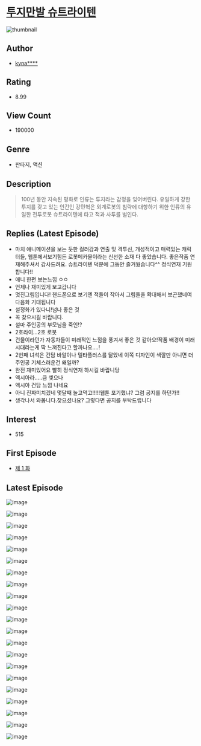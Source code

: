# [투지만발 슈트라이텐](https://comic.naver.com/bestChallenge/list?titleId=714516)
![thumbnail](https://image-comic.pstatic.net/user_contents_data/challenge_comic/2018/08/28/119990/thumbnail_202x16427fb0d9a_94f6_4bf9_86ba_f86ddbb0bb58_00001670.JPEG)

## Author
- [kyna****](https://comic.naver.com/artistTitle?id=119990)

## Rating
- 8.99

## View Count
- 190000

## Genre
- 판타지, 액션

## Description
> 100년 동안 지속된 평화로 인류는 투지라는 감정을 잊어버린다. 유일하게 강한 투지를 갖고 있는 인간인 강민혁은 외계로봇의 침략에 대항하기 위한 인류의 유일한 전투로봇 슈트라이텐에 타고 적과 사투를 벌인다.

## Replies (Latest Episode)
- 마치 애니메이션을 보는 듯한 컬러감과 연출 및 격투신, 개성적이고 매력있는 캐릭터들, 웹툰에서보기힘든 로봇메카물이라는 신선한 소재 다 좋았습니다. 좋은작품 연재해주셔서 감사드려요. 슈트라이텐 덕분에 그동안 즐거웠습니다^^ 정식연재 기원합니다!!
- 애니 한편 보는느낌 ㅇㅇ
- 언제나 재미있게 보고갑니다
- 멋진그림입니다! 핸드폰으로 보기엔 적들이 작아서 그림들을 확대해서 보곤했네여 다음화 기대됩니다
- 설정화가 있다니!넘나 좋은 것
- 꼭 찾으시길 바랍니다.
- 설마 주인공의 부모님을 죽인!?
- 2호라이...2호 로봇
- 건물이라던가 자동차들이 미래적인 느낌을 풍겨서 좋은 것 같아요!작품 배경이 미래시대라는게 딱 느껴진다고 할까나요....!
- 2번째 녀석은 건담 바알이나 델타플러스를 닮았네 이쪽 디자인이 색깔만 아니면 더 주인공 기체스러운건 왜일까?
- 완전 재미있어요 빨히 정식연재 하시길 바랍니당
- 엑시아라.....큼 셏으나
- 엑시아 건담 느낌 나네요
- 아니 진짜미치겠네 몇달째 놀고먹고!!!!!웹툰 포기했냐? 그럼 공지를 하던가!!
- 생각나서 와봅니다.찾으셨나요? 그렇다면 공지를 부탁드립니다

## Interest
- 515

## First Episode
- [제 1 화](https://comic.naver.com/bestChallenge/detail?titleId=714516&no=1)

## Latest Episode
![image](https://image-comic.pstatic.net/user_contents_data/challenge_comic/2019/12/20/119990/upload_7161344847249618487.jpeg)

![image](https://image-comic.pstatic.net/user_contents_data/challenge_comic/2019/12/20/119990/upload_4122026418696632371.jpeg)

![image](https://image-comic.pstatic.net/user_contents_data/challenge_comic/2019/12/20/119990/upload_7219663159453889633.jpeg)

![image](https://image-comic.pstatic.net/user_contents_data/challenge_comic/2019/12/20/119990/upload_3545515127362433585.jpeg)

![image](https://image-comic.pstatic.net/user_contents_data/challenge_comic/2019/12/20/119990/upload_7016944882102449460.jpeg)

![image](https://image-comic.pstatic.net/user_contents_data/challenge_comic/2019/12/20/119990/upload_7219327610892019250.jpeg)

![image](https://image-comic.pstatic.net/user_contents_data/challenge_comic/2019/12/20/119990/upload_4123108553625384504.jpeg)

![image](https://image-comic.pstatic.net/user_contents_data/challenge_comic/2019/12/20/119990/upload_4123155642773944417.jpeg)

![image](https://image-comic.pstatic.net/user_contents_data/challenge_comic/2019/12/20/119990/upload_3991370383279470385.jpeg)

![image](https://image-comic.pstatic.net/user_contents_data/challenge_comic/2019/12/20/119990/upload_7016942712324842289.jpeg)

![image](https://image-comic.pstatic.net/user_contents_data/challenge_comic/2019/12/20/119990/upload_3775198901735471160.jpeg)

![image](https://image-comic.pstatic.net/user_contents_data/challenge_comic/2019/12/20/119990/upload_3774916315083727713.jpeg)

![image](https://image-comic.pstatic.net/user_contents_data/challenge_comic/2019/12/20/119990/upload_7149798884988433761.jpeg)

![image](https://image-comic.pstatic.net/user_contents_data/challenge_comic/2019/12/20/119990/upload_7148682875689384242.jpeg)

![image](https://image-comic.pstatic.net/user_contents_data/challenge_comic/2019/12/20/119990/upload_7077233509851608887.jpeg)

![image](https://image-comic.pstatic.net/user_contents_data/challenge_comic/2019/12/20/119990/upload_3834033567037601893.jpeg)

![image](https://image-comic.pstatic.net/user_contents_data/challenge_comic/2019/12/20/119990/upload_7365135149190112304.jpeg)

![image](https://image-comic.pstatic.net/user_contents_data/challenge_comic/2019/12/20/119990/upload_3832904356499699766.jpeg)

![image](https://image-comic.pstatic.net/user_contents_data/challenge_comic/2019/12/20/119990/upload_3775253860036522805.jpeg)

![image](https://image-comic.pstatic.net/user_contents_data/challenge_comic/2019/12/20/119990/upload_7234578948841092918.jpeg)

![image](https://image-comic.pstatic.net/user_contents_data/challenge_comic/2019/12/20/119990/upload_3617852191449495097.jpeg)
